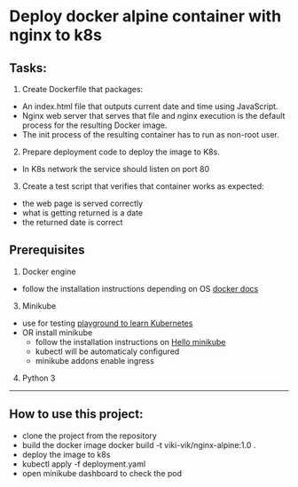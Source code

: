 # Deploy docker alpine container with nginx to k8s
## Tasks:
1. Create Dockerfile that packages:
 * An index.html file that outputs current date and time using JavaScript.
 * Nginx web server that serves that file and nginx execution is the default process for the resulting Docker image.
 * The init process of the resulting container has to run as non-root user.
2. Prepare deployment code to deploy the image to K8s.
 * In K8s network the service should listen on port 80
3. Create a test script that verifies that container works as expected:
 * the web page is served correctly
 * what is getting returned is a date
 * the returned date is correct

## Prerequisites
1. Docker engine
* follow the installation instructions depending on OS [docker docs](https://docs.docker.com/engine/install/)
3. Minikube
* use for testing [playground to learn Kubernetes](https://labs.play-with-k8s.com/)
* OR install minikube
  * follow the installation instructions on [Hello minikube](https://kubernetes.io/docs/tutorials/hello-minikube/)
  * kubectl will be automaticaly configured
  * minikube addons enable ingress
4. Python 3

-----------------------------------------------------------
## How to use this project:
* clone the project from the repository
* build the docker image
  docker build -t viki-vik/nginx-alpine:1.0 .
* deploy the image to k8s
* kubectl apply -f deployment.yaml
* open minikube dashboard to check the pod


